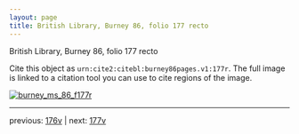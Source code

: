 ```yaml
---
layout: page
title: British Library, Burney 86, folio 177 recto
---
```


British Library, Burney 86, folio 177 recto

Cite this object as `urn:cite2:citebl:burney86pages.v1:177r`.  The full image is linked to a citation tool you can use to cite regions of the image.

[![burney_ms_86_f177r](http://www.homermultitext.org/iipsrv?IIIF=/project/homer/pyramidal/deepzoom/citebl/burney86imgs/v1/burney_ms_86_f177r.tif/full/800,/0/default.jpg)](http://www.homermultitext.org/ict2/?urn=urn:cite2:citebl:burney86imgs.v1:burney_ms_86_f177r) 

---

previous:  [176v](../176v/) | next: [177v](../177v/)
